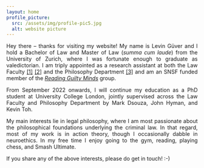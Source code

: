 ```yaml
---
layout: home
profile_picture:
  src: /assets/img/profile-pic5.jpg
  alt: website picture
---
```




<p align="justify"> Hey there – thanks for visiting my website! My name is Levin Güver and I hold a Bachelor of Law and Master of Law (<i>summa cum laude</i>) from the University of Zurich, where I was fortunate enough to graduate as valedictorian. I am triply appointed as a research assistant at both the Law Faculty <a href="https://www.ius.uzh.ch/de/staff/professorships/alphabetical/mahlmann/team/Levin-G%C3%BCver.html">[1]</a> <a href="https://www.ius.uzh.ch/en/staff/professorships/alphabetical/summers/person.html">[2]</a> and the Philosophy Department <a href="https://www.philosophie.uzh.ch/de/seminar/people/research/ethics_schaber/guever.html">[3]</a> and am an SNSF funded member of the <a href="https://www.guiltymindslab.com/"><i>Reading Guilty Minds</i></a> group. <p>

<p align="justify"> From September 2022 onwards, I will continue my education as a PhD student at University College London, jointly supervised across the Law Faculty and Philosophy Department by Mark Dsouza, John Hyman, and Kevin Toh. <p>

<p align="justify"> My main interests lie in legal philosophy, where I am most passionate about the philosophical foundations underlying the criminal law. In that regard, most of my work is in action theory, though I occasionally dabble in neuroethics. In my free time I enjoy going to the gym, reading, playing chess, and Smash Ultimate. </p>

<p align="justify">If you share any of the above interests, please do get in touch!  :-) </p>